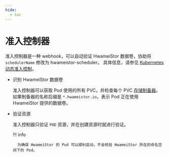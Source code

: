 ```yaml
---
hide:
  - toc
---
```


# 准入控制器

准入控制器是一种 webhook，可以自动验证 HwameiStor 数据卷，协助将 `schedulerName` 修改为 hwameistor-scheduler。
具体信息，请参见 [Kubernetes 动态准入控制](https://kubernetes.io/zh-cn/docs/reference/access-authn-authz/extensible-admission-controllers/)。

- 识别 HwameiStor 数据卷

    准入控制器可以获取 Pod 使用的所有 PVC，并检查每个 PVC [存储制备器](https://kubernetes.io/zh-cn/docs/concepts/storage/storage-classes/#provisioner)。
    如果制备器的名称后缀是 `*.hwameistor.io`，表示 Pod 正在使用 HwameiStor 提供的数据卷。

- 验证资源

    准入控制器只验证 `POD` 资源，并在创建资源时就进行验证。

    !!! info

        为确保 HwameiStor 的 Pod 可以顺利启动，不会校验 HwameiStor 所在的命名空间下的 Pod。
